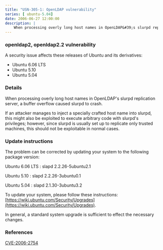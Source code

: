 ```yaml
---
title: "USN-305-1: OpenLDAP vulnerability"
series: [ ubuntu-5.04]
date: 2006-06-27 12:00:00
description: |
    When processing overly long host names in OpenLDAP&#39;s slurpd replication server, a buffer overflow caused slurpd to crash.
--- 
```

 
### openldap2, openldap2.2 vulnerability

A security issue affects these releases of Ubuntu and its derivatives:

* Ubuntu 6.06 LTS
* Ubuntu 5.10
* Ubuntu 5.04

### Details

When processing overly long host names in OpenLDAP&#39;s slurpd replication server, a buffer overflow caused slurpd to crash.

If an attacker manages to inject a specially crafted host name into slurpd, this might also be exploited to execute arbitrary code with slurpd&#39;s privileges; however, since slurpd is usually set up to replicate only trusted machines, this should not be exploitable in normal cases.

### Update instructions

The problem can be corrected by updating your system to the following package version:

Ubuntu 6.06 LTS
 : slapd <span>2.2.26-5ubuntu2.1</span>

Ubuntu 5.10
 : slapd <span>2.2.26-3ubuntu0.1</span>

Ubuntu 5.04
 : slapd <span>2.1.30-3ubuntu3.2</span>

To update your system, please follow these instructions: [https://wiki.ubuntu.com/Security/Upgrades](https://wiki.ubuntu.com/Security/Upgrades).

In general, a standard system upgrade is sufficient to effect the necessary changes.

### References

 [CVE-2006-2754](http://people.ubuntu.com/~ubuntu-security/cve/CVE-2006-2754)
 
